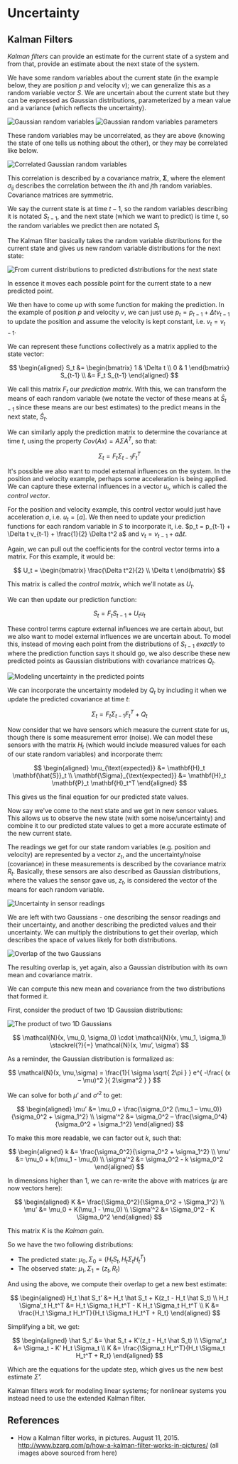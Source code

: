 
# Uncertainty

## Kalman Filters

_Kalman filters_ can provide an estimate for the current state of a system and from that, provide an estimate about the next state of the system.

We have some random variables about the current state (in the example below, they are position $p$ and velocity $v$); we can generalize this as a random variable vector $S$. We are uncertain about the current state but they can be expressed as Gaussian distributions, parameterized by a mean value and a variance (which reflects the uncertainty).

![Gaussian random variables](assets/kalman_0.png)
![Gaussian random variables parameters](assets/kalman_1.png)

These random variables may be uncorrelated, as they are above (knowing the state of one tells us nothing about the other), or they may be correlated like below.

![Correlated Gaussian random variables](assets/kalman_2.png)

This correlation is described by a covariance matrix, $\mathbf{\Sigma}$, where the element $\sigma_{ij}$ describes the correlation between the $i$th and $j$th random variables. Covariance matrices are symmetric.

We say the current state is at time $t-1$, so the random variables describing it is notated $S_{t-1}$, and the next state (which we want to predict) is time $t$, so the random variables we predict then are notated $S_t$

The Kalman filter basically takes the random variable distributions for the current state and gives us new random variable distributions for the next state:

![From current distributions to predicted distributions for the next state](assets/kalman_3.jpg)

In essence it moves each possible point for the current state to a new predicted point.

We then have to come up with some function for making the prediction. In the example of position $p$ and velocity $v$, we can just use $p_t = p_{t-1} + \Delta t v_{t-1}$ to update the position and assume the velocity is kept constant, i.e. $v_t = v_{t-1}$.

We can represent these functions collectively as a matrix applied to the state vector:

$$
\begin{aligned}
S_t &= \begin{bmatrix}
1 & \Delta t \\
0 & 1
\end{bmatrix} S_{t-1} \\
&= F_t S_{t-1}
\end{aligned}
$$

We call this matrix $F_t$ our _prediction matrix_. With this, we can transform the means of each random variable (we notate the vector of these means at $\hat S_{t-1}$ since these means are our best estimates) to the predict means in the next state, $\hat S_{t}$.

We can similarly apply the prediction matrix to determine the covariance at time $t$, using the property $Cov(Ax) = A \Sigma A^T$, so that:

$$
\Sigma_t = F_t \Sigma_{t-1} F_t^T
$$

It's possible we also want to model external influences on the system. In the position and velocity example, perhaps some acceleration is being applied. We can capture these external influences in a vector $u_t$, which is called the _control vector_.

For the position and velocity example, this control vector would just have acceleration $a$, i.e. $u_t = [a]$. We then need to update your prediction functions for each random variable in $S$ to incorporate it, i.e. $p_t = p_{t-1} + \Delta t v_{t-1} + \frac{1}{2} \Delta t^2 a$ and $v_t = v_{t-1} + a \Delta t$.

Again, we can pull out the coefficients for the control vector terms into a matrix. For this example, it would be:

$$
U_t = \begin{bmatrix} \frac{\Delta t^2}{2} \\ \Delta t \end{bmatrix}
$$

This matrix is called the _control matrix_, which we'll notate as $U_t$.

We can then update our prediction function:

$$
S_t = F_t S_{t-1} + U_t u_t
$$

These control terms capture external influences we are certain about, but we also want to model external influences we are uncertain about. To model this, instead of moving each point from the distributions of $S_{t-1}$ _exactly_ to where the prediction function says it should go, we also describe these new predicted points as Gaussian distributions with covariance matrices $Q_t$.

![Modeling uncertainty in the predicted points](assets/kalman_4.jpg)


We can incorporate the uncertainty modeled by $Q_t$ by including it when we update the predicted covariance at time $t$:

$$
\Sigma_t = F_t \Sigma_{t-1} F_t^T + Q_t
$$


Now consider that we have sensors which measure the current state for us, though there is some measurement error (noise). We can model these sensors with the matrix $H_t$ (which would include measured values for each of our state random variables) and incorporate them:

$$
\begin{aligned}
\mu_{\text{expected}} &= \mathbf{H}_t \mathbf{\hat{S}}_t \\
\mathbf{\Sigma}_{\text{expected}} &= \mathbf{H}_t \mathbf{P}_t \mathbf{H}_t^T
\end{aligned}
$$

This gives us the final equation for our predicted state values.

Now say we've come to the next state and we get in new sensor values. This allows us to observe the new state (with some noise/uncertainty) and combine it to our predicted state values to get a more accurate estimate of the new current state.

The readings we get for our state random variables (e.g. position and velocity) are represented by a vector $z_t$, and the uncertainty/noise (covariance) in these measurements is described by the covariance matrix $R_t$. Basically, these sensors are also described as Gaussian distributions, where the values the sensor gave us, $z_t$, is considered the vector of the means for each random variable.

![Uncertainty in sensor readings](assets/kalman_5.jpg)

We are left with two Gaussians - one describing the sensor readings and their uncertainty, and another describing the predicted values and their uncertainty. We can multiply the distributions to get their overlap, which describes the space of values likely for both distributions.

![Overlap of the two Gaussians](assets/kalman_6.png)

The resulting overlap is, yet again, also a Gaussian distribution with its own mean and covariance matrix.

We can compute this new mean and covariance from the two distributions that formed it.

First, consider the product of two 1D Gaussian distributions:

![The product of two 1D Gaussians](assets/kalman_7.png)

$$
\mathcal{N}(x, \mu_0, \sigma_0) \cdot \mathcal{N}(x, \mu_1, \sigma_1) \stackrel{?}{=} \mathcal{N}(x, \mu’, \sigma’)
$$

As a reminder, the Gaussian distribution is formalized as:

$$
\mathcal{N}(x, \mu,\sigma) = \frac{1}{ \sigma \sqrt{ 2\pi } } e^{ -\frac{ (x – \mu)^2 }{ 2\sigma^2 } }
$$

We can solve for both $\mu’$ and $\sigma’^2$ to get:

$$
\begin{aligned}
\mu’ &= \mu_0 + \frac{\sigma_0^2 (\mu_1 – \mu_0)} {\sigma_0^2 + \sigma_1^2} \\
\sigma’^2 &= \sigma_0^2 – \frac{\sigma_0^4} {\sigma_0^2 + \sigma_1^2}
\end{aligned}
$$

To make this more readable, we can factor out $k$, such that:

$$
\begin{aligned}
k &= \frac{\sigma_0^2}{\sigma_0^2 + \sigma_1^2} \\
\mu’ &= \mu_0 + k(\mu_1 - \mu_0) \\
\sigma’^2 &= \sigma_0^2 - k \sigma_0^2
\end{aligned}
$$

In dimensions higher than 1, we can re-write the above with matrices ($\mu$ are now vectors here):

$$
\begin{aligned}
K &= \frac{\Sigma_0^2}{\Sigma_0^2 + \Sigma_1^2} \\
\mu’ &= \mu_0 + K(\mu_1 - \mu_0) \\
\Sigma’^2 &= \Sigma_0^2 - K \Sigma_0^2
\end{aligned}
$$

This matrix $K$ is the _Kalman gain_.

So we have the two following distributions:

- The predicted state: $\mu_0, \Sigma_0 = (H_t S_t, H_t \Sigma_t H_t^T)$
- The observed state: $\mu_1, \Sigma_1 = (z_t, R_t)$

And using the above, we compute their overlap to get a new best estimate:

$$
\begin{aligned}
H_t \hat S_t’ &= H_t \hat S_t + K(z_t - H_t \hat S_t) \\
H_t \Sigma’_t H_t^T &= H_t \Sigma_t H_t^T - K H_t \Sigma_t H_t^T \\
K &= \frac{H_t \Sigma_t H_t^T}{H_t \Sigma_t H_t^T + R_t}
\end{aligned}
$$

Simplifying a bit, we get:

$$
\begin{aligned}
\hat S_t’ &= \hat S_t + K’(z_t - H_t \hat S_t) \\
\Sigma’_t &= \Sigma_t - K’ H_t \Sigma_t \\
K &= \frac{\Sigma_t H_t^T}{H_t \Sigma_t H_t^T + R_t}
\end{aligned}
$$

Which are the equations for the update step, which gives us the new best estimate $\hat \Sigma’$.

Kalman filters work for modeling linear systems; for nonlinear systems you instead need to use the extended Kalman filter.

## References

- How a Kalman filter works, in pictures. August 11, 2015. <http://www.bzarg.com/p/how-a-kalman-filter-works-in-pictures/> (all images above sourced from here)
